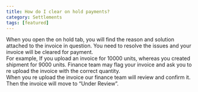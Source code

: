 ```yaml
---
title: How do I clear on hold payments?
category: Settlements
tags: [featured]
---
```

When you open the on hold tab, you will find the reason and solution attached to the invoice in question. You need to resolve the issues and your invoice will be cleared for payment.      
For example, If you upload an invoice for 10000 units, whereas you created shipment for 9000 units. Finance team may flag your invoice and ask you to re upload the invoice with the correct quantity.      
When you re upload the invoice our finance team will review and confirm it. Then the invoice will move to “Under Review”.
